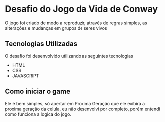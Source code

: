 # Desafio do Jogo da Vida de Conway

O jogo foi criado de modo a reproduzir, através de regras simples, as alterações e mudanças em grupos de seres vivos

## Tecnologias Utilizadas

O desafio foi desenvolvido utilizando as seguintes tecnologias 

- HTML
- CSS
- JAVASCRIPT

## Como iniciar o game

Ele é bem simples, só apertar em Proxima Geração que ele exibirá a proxima geração da celula, eu não desenvolvi por completo, porém entendi como funciona a logica do jogo. 
